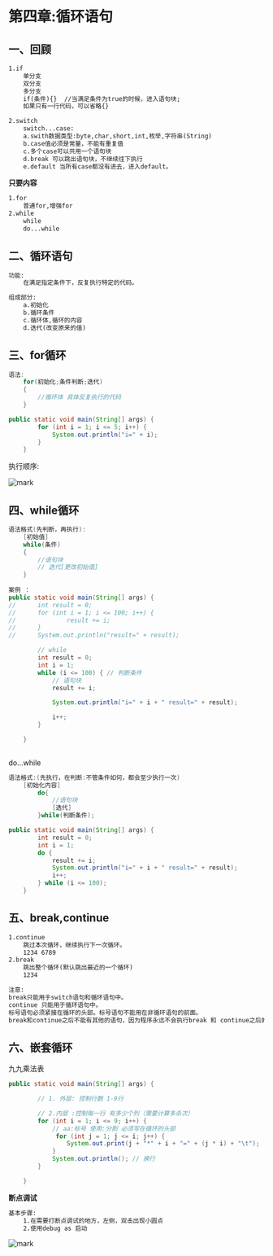# 第四章:循环语句

## 一、回顾

``` xml
1.if
	单分支
	双分支
	多分支
	if(条件){}  //当满足条件为true的时候，进入语句块;
	如果只有一行代码，可以省略{}

2.switch
	switch...case:
	a.swith数据类型:byte,char,short,int,枚举,字符串(String)
	b.case值必须是常量，不能有重复值
	c.多个case可以共用一个语句块
	d.break 可以跳出语句块，不继续往下执行
	e.default 当所有case都没有进去，进入default。
```

**只要内容**

``` xml
1.for
	普通for,增强for
2.while
	while
	do...while
```



## 二、循环语句

``` xml
功能:
	在满足指定条件下，反复执行特定的代码。

组成部分:
	a.初始化
	b.循环条件
	c.循环体,循环的内容
	d.迭代(改变原来的值)
```



## 三、for循环

``` java
语法:
	for(初始化;条件判断;迭代)
	{
		//循环体 具体反复执行的代码
	}

public static void main(String[] args) {
		for (int i = 1; i <= 5; i++) {
			System.out.println("i=" + i);
		}
	}
```

执行顺序:

![mark](http://image.shibapi.com/blog/20191119/ORuj8zgmJeOf.png)







## 四、while循环

``` java
语法格式(先判断，再执行):
	[初始值]
	while(条件)
	{
		//语句块
		// 迭代[更改初始值]
	}
	
案例 ：
public static void main(String[] args) {
//		int result = 0;
//		for (int i = 1; i <= 100; i++) {
//				result += i;
//		}
//		System.out.println("result=" + result);

		// while
		int result = 0;
		int i = 1;
		while (i <= 100) { // 判断条件
			// 语句块
			result += i;

			System.out.println("i=" + i + " result=" + result);

			i++;
		}

	}
	
```



do...while

``` java
语法格式:(先执行，在判断:不管条件如何，都会至少执行一次)
	[初始化内容]
    	do{
    		//语句块 
    		[迭代]
    	}while(判断条件);

public static void main(String[] args) {
		int result = 0;
		int i = 1;
		do {
			result += i;
			System.out.println("i=" + i + " result=" + result);
			i++;
		} while (i <= 100);
	}
```



## 五、break,continue

``` xml
1.continue
	跳过本次循环，继续执行下一次循环。
	1234 6789
2.break
	跳出整个循环(默认跳出最近的一个循环)
	1234 

注意:
break只能用于switch语句和循环语句中。
continue 只能用于循环语句中。
标号语句必须紧接在循环的头部。标号语句不能用在非循环语句的前面。
break和continue之后不能有其他的语句，因为程序永远不会执行break 和 continue之后的语句。

```



## 六、嵌套循环

九九乘法表

``` java
public static void main(String[] args) {

		// 1. 外层: 控制行数 1-9行

		// 2.内层 :控制每一行 有多少个列（需要计算多杀次）
		for (int i = 1; i <= 9; i++) {
			// aa:标号 使用:分割 必须写在循环的头部
			 for (int j = 1; j <= i; j++) {
				System.out.print(j + "*" + i + "=" + (j * i) + "\t");
			}
			System.out.println(); // 换行
		}

	}
```













**断点调试**

``` xml
基本步骤:
	1.在需要打断点调试的地方，左侧，双击出现小圆点
	2.使用debug as 启动


```

![mark](http://image.shibapi.com/blog/20191119/3gq0rrRtdx8I.png)




